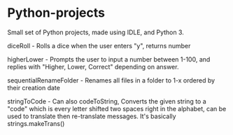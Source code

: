 # Python-projects
Small set of Python projects, made using IDLE, and Python 3.

diceRoll - Rolls a dice when the user enters "y", returns number

higherLower - Prompts the user to input a number between 1-100, and replies with "Higher, Lower, Correct" depending on answer.

sequentialRenameFolder - Renames all files in a folder to 1-x ordered by their creation date

stringToCode - Can also codeToString, Converts the given string to a "code" which is every letter shifted two spaces right in the alphabet, can be used to translate then re-translate messages. It's basically strings.makeTrans()
